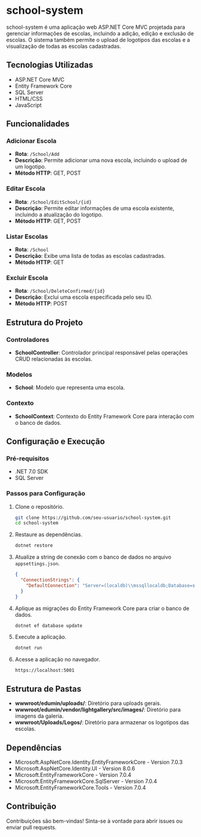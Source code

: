 # school-system

school-system é uma aplicação web ASP.NET Core MVC projetada para gerenciar informações de escolas, incluindo a adição, edição e exclusão de escolas. O sistema também permite o upload de logotipos das escolas e a visualização de todas as escolas cadastradas.

## Tecnologias Utilizadas

- ASP.NET Core MVC
- Entity Framework Core
- SQL Server
- HTML/CSS
- JavaScript

## Funcionalidades

### Adicionar Escola

- **Rota**: `/School/Add`
- **Descrição**: Permite adicionar uma nova escola, incluindo o upload de um logotipo.
- **Método HTTP**: GET, POST

### Editar Escola

- **Rota**: `/School/EditSchool/{id}`
- **Descrição**: Permite editar informações de uma escola existente, incluindo a atualização do logotipo.
- **Método HTTP**: GET, POST

### Listar Escolas

- **Rota**: `/School`
- **Descrição**: Exibe uma lista de todas as escolas cadastradas.
- **Método HTTP**: GET

### Excluir Escola

- **Rota**: `/School/DeleteConfirmed/{id}`
- **Descrição**: Exclui uma escola especificada pelo seu ID.
- **Método HTTP**: POST

## Estrutura do Projeto

### Controladores

- **SchoolController**: Controlador principal responsável pelas operações CRUD relacionadas às escolas.

### Modelos

- **School**: Modelo que representa uma escola.

### Contexto

- **SchoolContext**: Contexto do Entity Framework Core para interação com o banco de dados.

## Configuração e Execução

### Pré-requisitos

- .NET 7.0 SDK
- SQL Server

### Passos para Configuração

1. Clone o repositório.
   ```bash
   git clone https://github.com/seu-usuario/school-system.git
   cd school-system
   ```

2. Restaure as dependências.
   ```bash
   dotnet restore
   ```

3. Atualize a string de conexão com o banco de dados no arquivo `appsettings.json`.
   ```json
   {
     "ConnectionStrings": {
       "DefaultConnection": "Server=(localdb)\\mssqllocaldb;Database=school-system;Trusted_Connection=True;MultipleActiveResultSets=true"
     }
   }
   ```

4. Aplique as migrações do Entity Framework Core para criar o banco de dados.
   ```bash
   dotnet ef database update
   ```

5. Execute a aplicação.
   ```bash
   dotnet run
   ```

6. Acesse a aplicação no navegador.
   ```url
   https://localhost:5001
   ```

## Estrutura de Pastas

- **wwwroot/edumin/uploads/**: Diretório para uploads gerais.
- **wwwroot/edumin/vendor/lightgallery/src/images/**: Diretório para imagens da galeria.
- **wwwroot/Uploads/Logos/**: Diretório para armazenar os logotipos das escolas.

## Dependências

- Microsoft.AspNetCore.Identity.EntityFrameworkCore - Version 7.0.3
- Microsoft.AspNetCore.Identity.UI - Version 8.0.6
- Microsoft.EntityFrameworkCore - Version 7.0.4
- Microsoft.EntityFrameworkCore.SqlServer - Version 7.0.4
- Microsoft.EntityFrameworkCore.Tools - Version 7.0.4

## Contribuição

Contribuições são bem-vindas! Sinta-se à vontade para abrir issues ou enviar pull requests.
